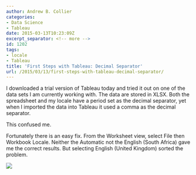 ```yaml
---
author: Andrew B. Collier
categories:
- Data Science
- Tableau
date: 2015-03-13T10:23:09Z
excerpt_separator: <!-- more -->
id: 1202
tags:
- locale
- Tableau
title: 'First Steps with Tableau: Decimal Separator'
url: /2015/03/13/first-steps-with-tableau-decimal-separator/
---
```


I downloaded a trial version of Tableau today and tried it out on one of the data sets I am currently working with. The data are stored in XLSX. Both the spreadsheet and my locale have a period set as the decimal separator, yet when I imported the data into Tableau it used a comma as the decimal separator.

<!--more-->

This confused me.

Fortunately there is an easy fix. From the Worksheet view, select File then Workbook Locale. Neither the Automatic not the English (South Africa) gave me the correct results. But selecting English (United Kingdom) sorted the problem.

<img src="/img/2015/03/tableau-menu-locale.png">
